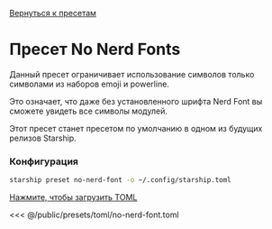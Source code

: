 [Вернуться к пресетам](./#no-nerd-fonts)

# Пресет No Nerd Fonts

Данный пресет ограничивает использование символов только символами из наборов emoji и powerline.

Это означает, что даже без установленного шрифта Nerd Font вы сможете увидеть все символы модулей.

Этот пресет станет пресетом по умолчанию в одном из будущих релизов Starship.

### Конфигурация

```sh
starship preset no-nerd-font -o ~/.config/starship.toml
```

[Нажмите, чтобы загрузить TOML](/presets/toml/no-nerd-font.toml)

<<< @/public/presets/toml/no-nerd-font.toml

